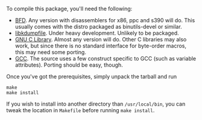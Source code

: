 To compile this package, you'll need the following:

* [BFD](http://www.gnu.org/software/binutils/). Any version with
  disassemblers for x86, ppc and s390 will do. This usually comes with
  the distro packaged as binutils-devel or similar.
* [libkdumpfile](https://github.com/ptesarik/libkdumpfile). Under heavy
  development. Unlikely to be packaged.
* [GNU C Library](http://www.gnu.org/software/libc/libc.html). Almost
  any version will do. Other C libraries may also work, but since there
  is no standard interface for byte-order macros, this may need some porting.
* [GCC](http://gcc.gnu.org/). The source uses a few construct specific
  to GCC (such as variable attributes). Porting should be easy, though.

Once you've got the prerequisites, simply unpack the tarball and run

	make
	make install

If you wish to install into another directory than `/usr/local/bin`, you
can tweak the location in `Makefile` before running `make install`.
